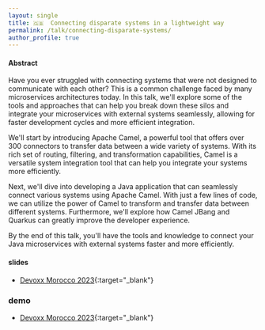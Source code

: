```yaml
---
layout: single
title: 🇬🇧  Connecting disparate systems in a lightweight way
permalink: /talk/connecting-disparate-systems/
author_profile: true
---
```


#### Abstract

Have you ever struggled with connecting systems that were not designed to communicate with each other? This is a common challenge faced by many microservices architectures today. In this talk, we'll explore some of the tools and approaches that can help you break down these silos and integrate your microservices with external systems seamlessly, allowing for faster development cycles and more efficient integration.

We'll start by introducing Apache Camel, a powerful tool that offers over 300 connectors to transfer data between a wide variety of systems. With its rich set of routing, filtering, and transformation capabilities, Camel is a versatile system integration tool that can help you integrate your systems more efficiently.

Next, we'll dive into developing a Java application that can seamlessly connect various systems using Apache Camel. With just a few lines of code, we can utilize the power of Camel to transform and transfer data between different systems. Furthermore, we'll explore how Camel JBang and Quarkus can greatly improve the developer experience.

By the end of this talk, you'll have the tools and knowledge to connect your Java microservices with external systems faster and more efficiently.

#### slides
- [Devoxx Morocco 2023](https://github.com/zbendhiba/zbendhiba.github.io/tree/main/assets/confs/2023/Connecting-Disparate-systems-devoxxma.pdf){:target="_blank"}

### demo
- [Devoxx Morocco 2023](https://github.com/zbendhiba/camel-rest-demo){:target="_blank"}
